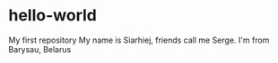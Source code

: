 # hello-world
My first repository
My name is Siarhiej, friends call me Serge. I'm from Barysau, Belarus
